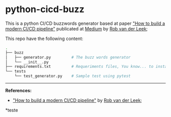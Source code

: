 # python-cicd-buzz

This is a python CI/CD buzzwords generator based at paper ["How to build a modern CI/CD pipeline"](https://medium.com/bettercode/how-to-build-a-modern-ci-cd-pipeline-5faa01891a5b) publicated at [Medium](https://medium.com) by [Rob van der Leek](https://medium.com/@robvanderleek?source=post_header_lockup);

This repo have the following content:

```sh
.
├── buzz
│   ├── generator.py         # The buzz words generator
│   └── __init__.py
├── requirements.txt         # Requeriments files, You know... to install stuffs
└── tests
    └── test_generator.py    # Sample test using pytest
```

---

**References:**

* ["How to build a modern CI/CD pipeline"](https://medium.com/bettercode/how-to-build-a-modern-ci-cd-pipeline-5faa01891a5b) by [Rob van der Leek](https://medium.com/@robvanderleek?source=post_header_lockup);

*teste

